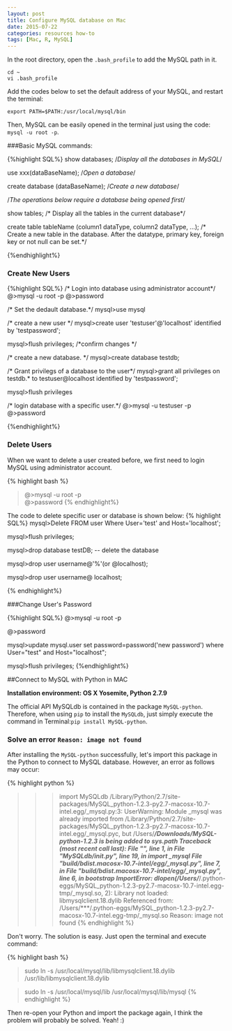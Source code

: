 ```yaml
---
layout: post
title: Configure MySQL database on Mac
date: 2015-07-22
categories: resources how-to
tags: [Mac, R, MySQL]
---
```


In the root directory, open the `.bash_profile` to add the MySQL path in it.

```
cd ~  
vi .bash_profile
```

Add the codes below to set the default address of your MySQL, and restart the terminal:

```
export PATH=$PATH:/usr/local/mysql/bin
```


Then, MySQL can be easily opened in the terminal just using the code: `mysql -u root -p`.



###Basic MySQL commands:


{%highlight SQL%}
show databases; 
/*Display all the databases in MySQL*/

use xxx(dataBaseName);  /*Open a database*/

create database (dataBaseName);
/*Create a new database*/

/*The operations below require a database being opened first*/

show tables; 
/* Display all the tables in the current database*/

create table tableName (column1 dataType,
                        column2 dataType,
                        ...);
/* Create a new table in the database. After the datatype, primary key, foreign key or not null can be set.*/

{%endhighlight%}



### Create New Users

{%highlight SQL%}
/* Login into database using administrator account*/
@>mysql -u root -p
@>password

/* Set the dedault database.*/
mysql>use mysql

/* create a new user */
mysql>create user 'testuser'@'localhost' identified by 'testpassword';

mysql>flush privileges; /*confirm changes */

/* create a new database. */
mysql>create database testdb;

/* Grant privilegs of a database to the user*/
mysql>grant all privileges on testdb.* to testuser@localhost identified  by 'testpassword';

mysql>flush privileges

/* login database with a specific user.*/
@>mysql -u testuser -p
@>password

{%endhighlight%}


### Delete Users

When we want to delete a user created before, we first need to login MySQL using administrator account.

{% highlight bash %}
> @>mysql -u root -p  
> @>password
{% endhighlight%}

The code to delete specific user or database is shown below:
{% highlight SQL%}
 mysql>Delete FROM user Where User='test' and Host='localhost';

 mysql>flush privileges;

 mysql>drop database testDB; -- delete the database

 mysql>drop user username@'%'(or @localhost);

 mysql>drop user username@ localhost; 

{% endhighlight%}


###Change User's Password 

{%highlight SQL%}
  @>mysql -u root -p

  @>password

  mysql>update mysql.user set password=password('new password')
         where User="test" and Host="localhost";
         
  mysql>flush privileges;
{%endhighlight%}


##Connect to MySQL with Python in MAC

  **Installation environment: OS X Yosemite, Python 2.7.9**


  
  The official API MySQLdb is contained in the package `MySQL-python`. Therefore, when using `pip` to install the `MySQLdb`, just simply execute the command in Terminal:`pip install MySQL-python`.

  
### Solve an error `Reason: image not found`

  
  After installing the `MySQL-python` successfully, let's import this package in the Python to connect to MySQL database. However, an error as follows may occur:
  
 {% highlight python %}
 >>> import MySQLdb
 /Library/Python/2.7/site-packages/MySQL_python-1.2.3-py2.7-macosx-10.7-intel.egg/_mysql.py:3: UserWarning: Module _mysql was already imported from /Library/Python/2.7/site-packages/MySQL_python-1.2.3-py2.7-macosx-10.7-intel.egg/_mysql.pyc, but /Users/***/Downloads/MySQL-python-1.2.3
 is being added to sys.path
Traceback (most recent call last):
  File "<stdin>", line 1, in <module>
  File "MySQLdb/__init__.py", line 19, in <module>
    import _mysql
  File "build/bdist.macosx-10.7-intel/egg/_mysql.py", line 7, in <module>
  File "build/bdist.macosx-10.7-intel/egg/_mysql.py", line 6, in __bootstrap__
ImportError: dlopen(/Users/***/.python-eggs/MySQL_python-1.2.3-py2.7-macosx-10.7-intel.egg-tmp/_mysql.so, 2): Library not loaded: libmysqlclient.18.dylib
  Referenced from: /Users/***/.python-eggs/MySQL_python-1.2.3-py2.7-macosx-10.7-intel.egg-tmp/_mysql.so
  Reason: image not found
 {% endhighlight %}
  
  
Don't worry. The solution is easy. Just open the terminal and execute command:  

{% highlight bash %}   
> sudo ln -s /usr/local/mysql/lib/libmysqlclient.18.dylib /usr/lib/libmysqlclient.18.dylib

> sudo ln -s /usr/local/mysql/lib /usr/local/mysql/lib/mysql
{% endhighlight %}

Then re-open your Python and import the package again, I think the problem will probably be solved. Yeah! :)

